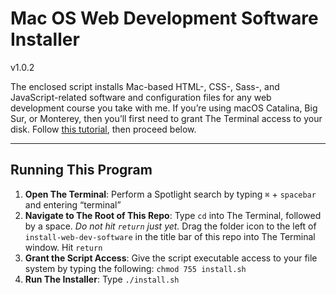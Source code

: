 # Mac OS Web Development Software Installer
v1.0.2

The enclosed script installs Mac-based HTML-, CSS-, Sass-, and JavaScript-related software and configuration files for any web development course you take with me. If you’re using macOS Catalina, Big Sur, or Monterey, then you’ll first need to grant The Terminal access to your disk. Follow [this tutorial](https://osxdaily.com/2018/10/09/fix-operation-not-permitted-terminal-error-macos/), then proceed below.

---

## Running This Program

1. **Open The Terminal**: Perform a Spotlight search by typing `⌘` + `spacebar` and entering “terminal”
2. **Navigate to The Root of This Repo**: Type `cd` into The Terminal, followed by a space. *Do not hit `return` just yet.* Drag the folder icon to the left of `install-web-dev-software` in the title bar of this repo into The Terminal window. Hit `return`
3. **Grant the Script Access**: Give the script executable access to your file system by typing the following: `chmod 755 install.sh`
4. **Run The Installer**: Type `./install.sh`
